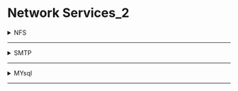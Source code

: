# Network Services_2

<details>
  <summary>NFS</summary>

<details>
  <summary>understanding</summary>
</details>
---
<details>
  <summary>enumerating</summary>
</details>
---
<details>
  <summary>exploiting</summary>
</details>


</details>

-------------------------------------------------------------------------------------------------------------------------------------------

<details>
  <summary>SMTP</summary>

<details>
  <summary>understanding</summary>
</details>
---
<details>
  <summary>enumerating</summary>
</details>
---
<details>
  <summary>exploiting</summary>
</details>


</details>

-------------------------------------------------------------------------------------------------------------------------------------------

<details>
  <summary>MYsql</summary>

<details>
  <summary>understanding</summary>
</details>
---
<details>
  <summary>enumerating</summary>
</details>
---
<details>
  <summary>exploiting</summary>
</details>


</details>

-------------------------------------------------------------------------------------------------------------------------------------------
